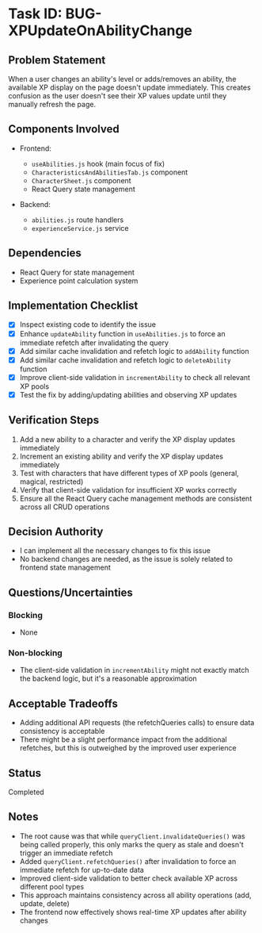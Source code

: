 # Task ID: BUG-XPUpdateOnAbilityChange

## Problem Statement
When a user changes an ability's level or adds/removes an ability, the available XP display on the page doesn't update immediately. This creates confusion as the user doesn't see their XP values update until they manually refresh the page.

## Components Involved
- Frontend:
  - `useAbilities.js` hook (main focus of fix)
  - `CharacteristicsAndAbilitiesTab.js` component
  - `CharacterSheet.js` component
  - React Query state management

- Backend:
  - `abilities.js` route handlers
  - `experienceService.js` service

## Dependencies
- React Query for state management
- Experience point calculation system

## Implementation Checklist
- [x] Inspect existing code to identify the issue
- [x] Enhance `updateAbility` function in `useAbilities.js` to force an immediate refetch after invalidating the query
- [x] Add similar cache invalidation and refetch logic to `addAbility` function
- [x] Add similar cache invalidation and refetch logic to `deleteAbility` function 
- [x] Improve client-side validation in `incrementAbility` to check all relevant XP pools
- [x] Test the fix by adding/updating abilities and observing XP updates

## Verification Steps
1. Add a new ability to a character and verify the XP display updates immediately
2. Increment an existing ability and verify the XP display updates immediately
3. Test with characters that have different types of XP pools (general, magical, restricted)
4. Verify that client-side validation for insufficient XP works correctly
5. Ensure all the React Query cache management methods are consistent across all CRUD operations

## Decision Authority
- I can implement all the necessary changes to fix this issue
- No backend changes are needed, as the issue is solely related to frontend state management

## Questions/Uncertainties
### Blocking
- None

### Non-blocking
- The client-side validation in `incrementAbility` might not exactly match the backend logic, but it's a reasonable approximation

## Acceptable Tradeoffs
- Adding additional API requests (the refetchQueries calls) to ensure data consistency is acceptable
- There might be a slight performance impact from the additional refetches, but this is outweighed by the improved user experience

## Status
Completed

## Notes
- The root cause was that while `queryClient.invalidateQueries()` was being called properly, this only marks the query as stale and doesn't trigger an immediate refetch
- Added `queryClient.refetchQueries()` after invalidation to force an immediate refetch for up-to-date data
- Improved client-side validation to better check available XP across different pool types
- This approach maintains consistency across all ability operations (add, update, delete)
- The frontend now effectively shows real-time XP updates after ability changes